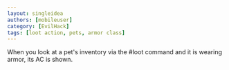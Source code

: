```yaml
---
layout: singleidea
authors: [mobileuser]
category: [EvilHack]
tags: [loot action, pets, armor class]
---
```

When you look at a pet's inventory via the #loot command and it is wearing
armor, its AC is shown.
